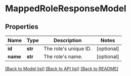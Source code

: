 # MappedRoleResponseModel

## Properties
Name | Type | Description | Notes
------------ | ------------- | ------------- | -------------
**id** | **str** | The role&#39;s unique ID. | [optional] 
**name** | **str** | The role&#39;s name. | [optional] 

[[Back to Model list]](../README.md#documentation-for-models) [[Back to API list]](../README.md#documentation-for-api-endpoints) [[Back to README]](../README.md)


